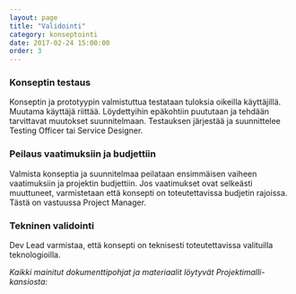```yaml
---
layout: page
title: "Validointi"
category: konseptointi
date: 2017-02-24 15:00:00
order: 3
---
```


### Konseptin testaus

Konseptin ja prototyypin valmistuttua testataan tuloksia oikeilla käyttäjillä. Muutama käyttäjä riittää. Löydettyihin epäkohtiin puututaan ja tehdään tarvittavat muutokset suunnitelmaan. Testauksen järjestää ja suunnittelee Testing Officer tai Service Designer.

### Peilaus vaatimuksiin ja budjettiin

Valmista konseptia ja suunnitelmaa peilataan ensimmäisen vaiheen vaatimuksiin ja projektin budjettiin. Jos vaatimukset ovat selkeästi muuttuneet, varmistetaan että konsepti on toteutettavissa budjetin rajoissa. Tästä on vastuussa Project Manager.

### Tekninen validointi

Dev Lead varmistaa, että konsepti on teknisesti toteutettavissa valituilla teknologioilla.

_Kaikki mainitut dokumenttipohjat ja materiaalit löytyvät Projektimalli-kansiosta:_ 
